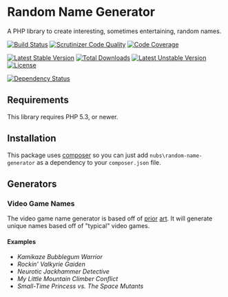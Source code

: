 # Random Name Generator
A PHP library to create interesting, sometimes entertaining, random names.

[![Build Status](https://travis-ci.org/nubs/random-name-generator.png)](https://travis-ci.org/nubs/random-name-generator)
[![Scrutinizer Code Quality](https://scrutinizer-ci.com/g/nubs/random-name-generator/badges/quality-score.png?b=master)](https://scrutinizer-ci.com/g/nubs/random-name-generator/?branch=master)
[![Code Coverage](https://scrutinizer-ci.com/g/nubs/random-name-generator/badges/coverage.png?b=master)](https://scrutinizer-ci.com/g/nubs/random-name-generator/?branch=master)

[![Latest Stable Version](https://poser.pugx.org/nubs/random-name-generator/v/stable.png)](https://packagist.org/packages/nubs/random-name-generator)
[![Total Downloads](https://poser.pugx.org/nubs/random-name-generator/downloads.png)](https://packagist.org/packages/nubs/random-name-generator)
[![Latest Unstable Version](https://poser.pugx.org/nubs/random-name-generator/v/unstable.png)](https://packagist.org/packages/nubs/random-name-generator)
[![License](https://poser.pugx.org/nubs/random-name-generator/license.png)](https://packagist.org/packages/nubs/random-name-generator)

[![Dependency Status](https://www.versioneye.com/user/projects/537d561814c15855aa000019/badge.svg)](https://www.versioneye.com/user/projects/537d561814c15855aa000019)

## Requirements
This library requires PHP 5.3, or newer.

## Installation
This package uses [composer](https://getcomposer.org) so you can just add
`nubs\random-name-generator` as a dependency to your `composer.json` file.

## Generators

### Video Game Names
The video game name generator is based off of [prior](http://videogamena.me/) [art](https://github.com/nullpuppy/vgng).  It will generate unique names based off of "typical" video games.

#### Examples
* *Kamikaze Bubblegum Warrior*
* *Rockin' Valkyrie Gaiden*
* *Neurotic Jackhammer Detective*
* *My Little Mountain Climber Conflict*
* *Small-Time Princess vs. The Space Mutants*
